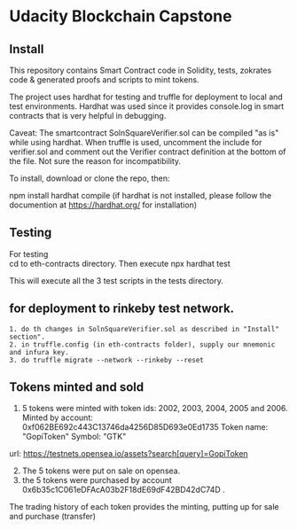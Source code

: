 # Udacity Blockchain Capstone

## Install 
This repository contains Smart Contract code in Solidity, tests, zokrates code & generated proofs and scripts to mint tokens.

The project uses hardhat for testing and truffle for deployment to local and test environments.  Hardhat was used since it provides
console.log in smart contracts that is very helpful in debugging.

Caveat:  The smartcontract SolnSquareVerifier.sol can be compiled "as is" while using hardhat.  When truffle is used, uncomment the include for verifier.sol and comment out the Verifier contract definition at the bottom of the file. Not sure the reason for incompatibility.

To install, download or clone the repo, then:

npm install 
hardhat compile   (if hardhat is not installed, please follow the documention at https://hardhat.org/ for installation)

## Testing
For testing  
    cd to eth-contracts directory.  Then execute
    npx hardhat test

This will execute all the 3 test scripts in the tests directory.

## for deployment to rinkeby test network.  
    1. do th changes in SolnSquareVerifier.sol as described in "Install" section".
    2. in truffle.config (in eth-contracts folder), supply our mnemonic and infura key.
    3. do truffle migrate --network --rinkeby --reset

## Tokens minted and sold
1. 5 tokens were minted with token ids: 2002, 2003, 2004, 2005 and 2006. 
 Minted by account:  0xf062BE692c443C13746da4256D85D693e0Ed1735
 Token name:  "GopiToken" 
 Symbol: "GTK"

 url: https://testnets.opensea.io/assets?search[query]=GopiToken

2. The 5 tokens were put on sale on opensea.
3. the 5 tokens were purchased by account 0x6b35c1C061eDFAcA03b2F18dE69dF42BD42dC74D .

The trading history of each token provides the minting, putting up for sale and purchase (transfer)



